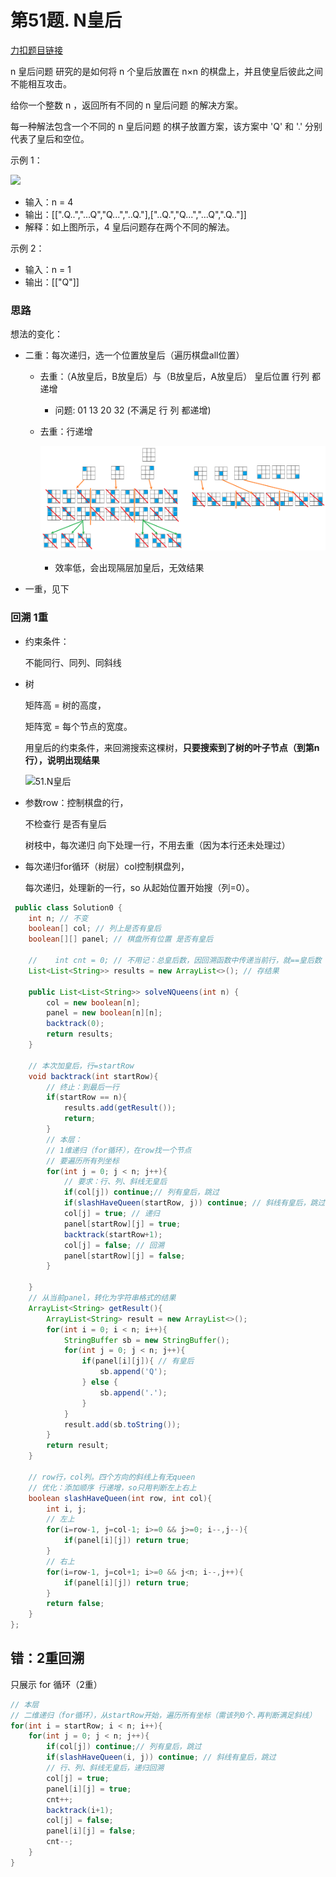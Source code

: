 

# 第51题. N皇后

[力扣题目链接](https://leetcode-cn.com/problems/n-queens/)

n 皇后问题 研究的是如何将 n 个皇后放置在 n×n 的棋盘上，并且使皇后彼此之间不能相互攻击。

给你一个整数 n ，返回所有不同的 n 皇后问题 的解决方案。

每一种解法包含一个不同的 n 皇后问题 的棋子放置方案，该方案中 'Q' 和 '.' 分别代表了皇后和空位。

示例 1：

![](https://code-thinking-1253855093.file.myqcloud.com/pics/20211020232201.png)

* 输入：n = 4
* 输出：[[".Q..","...Q","Q...","..Q."],["..Q.","Q...","...Q",".Q.."]]
* 解释：如上图所示，4 皇后问题存在两个不同的解法。

示例 2：

* 输入：n = 1
* 输出：[["Q"]]

### 思路

想法的变化：

+ 二重：每次递归，选一个位置放皇后（遍历棋盘all位置）

  + 去重：（A放皇后，B放皇后）与（B放皇后，A放皇后）
    皇后位置 行列 都递增

    + 问题: 01 13 20 32 (不满足 行 列 都递增)

  + 去重：行递增

    ![](img_nQueen_err.png)

    + 效率低，会出现隔层加皇后，无效结果

+ 一重，见下

### 回溯 1重

+ 约束条件：

  不能同行、同列、同斜线

* 树

  矩阵高 = 树的高度，

  矩阵宽 = 每个节点的宽度。 

  用皇后的约束条件，来回溯搜索这棵树，**只要搜索到了树的叶子节点（到第n行），说明出现结果**

  ![51.N皇后](https://img-blog.csdnimg.cn/20210130182532303.jpg)

* 参数row：控制棋盘的行，

  不检查行 是否有皇后

  树枝中，每次递归 向下处理一行，不用去重（因为本行还未处理过） 

* 每次递归for循环（树层）col控制棋盘列，

  每次递归，处理新的一行，so 从起始位置开始搜（列=0）。 

```java
 public class Solution0 {
    int n; // 不变
    boolean[] col; // 列上是否有皇后
    boolean[][] panel; // 棋盘所有位置 是否有皇后

    //    int cnt = 0; // 不用记：总皇后数，因回溯函数中传递当前行，就==皇后数
    List<List<String>> results = new ArrayList<>(); // 存结果

    public List<List<String>> solveNQueens(int n) {
        col = new boolean[n];
        panel = new boolean[n][n];
        backtrack(0);
        return results;
    }

    // 本次加皇后，行=startRow
    void backtrack(int startRow){
        // 终止：到最后一行
        if(startRow == n){
            results.add(getResult());
            return;
        }
        // 本层：
        // 1维递归（for循环），在row找一个节点
        // 要遍历所有列坐标 
        for(int j = 0; j < n; j++){
            // 要求：行、列、斜线无皇后
            if(col[j]) continue;// 列有皇后，跳过
            if(slashHaveQueen(startRow, j)) continue; // 斜线有皇后，跳过
            col[j] = true; // 递归
            panel[startRow][j] = true;
            backtrack(startRow+1);
            col[j] = false; // 回溯
            panel[startRow][j] = false;
        }

    }
    // 从当前panel，转化为字符串格式的结果
    ArrayList<String> getResult(){
        ArrayList<String> result = new ArrayList<>();
        for(int i = 0; i < n; i++){
            StringBuffer sb = new StringBuffer();
            for(int j = 0; j < n; j++){
                if(panel[i][j]){ // 有皇后
                    sb.append('Q');
                } else {
                    sb.append('.');
                }
            }
            result.add(sb.toString());
        }
        return result;
    }

    // row行，col列。四个方向的斜线上有无queen
    // 优化：添加顺序 行递增，so只用判断左上右上
    boolean slashHaveQueen(int row, int col){
        int i, j;
        // 左上
        for(i=row-1, j=col-1; i>=0 && j>=0; i--,j--){
            if(panel[i][j]) return true;
        }
        // 右上
        for(i=row-1, j=col+1; i>=0 && j<n; i--,j++){
            if(panel[i][j]) return true;
        }
        return false;
    } 
};
```

###  

 ## 错：2重回溯

只展示 for 循环（2重）

```java
// 本层
// 二维递归（for循环），从startRow开始，遍历所有坐标（需该列0个.再判断满足斜线）
for(int i = startRow; i < n; i++){ 
    for(int j = 0; j < n; j++){
    	if(col[j]) continue;// 列有皇后，跳过
        if(slashHaveQueen(i, j)) continue; // 斜线有皇后，跳过
        // 行、列、斜线无皇后，递归回溯
        col[j] = true;
        panel[i][j] = true;
        cnt++;
        backtrack(i+1);
        col[j] = false;
        panel[i][j] = false;
        cnt--;
    }
}
```